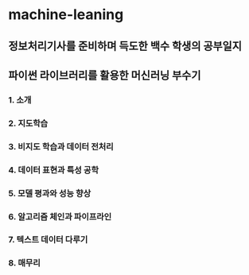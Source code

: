 # machine-leaning
## 정보처리기사를 준비하며 득도한 백수 학생의 공부일지
## 파이썬 라이브러리를 활용한 머신러닝 부수기
### 1. 소개 
### 2. 지도학습
### 3. 비지도 학습과 데이터 전처리
### 4. 데이터 표현과 특성 공학
### 5. 모델 평과와 성능 향상
### 6. 알고리즘 체인과 파이프라인
### 7. 텍스트 데이터 다루기
### 8. 매무리
